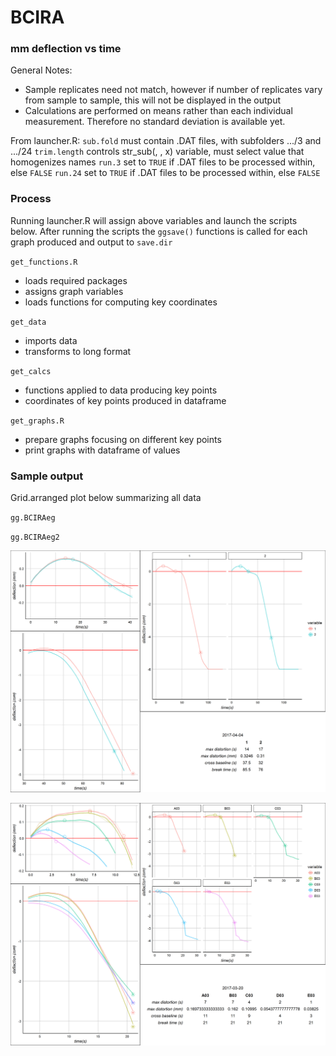 # BCIRA
### mm deflection vs time
General Notes:
- Sample replicates need not match, however if number of replicates vary from sample to sample, this will not be displayed in the output
- Calculations are performed on means rather than each individual measurement. Therefore no standard deviation is available yet.

From launcher.R:
`sub.fold` must contain .DAT files, with subfolders .../3 and .../24
`trim.length` controls str_sub(, , x) variable, must select value that homogenizes names
`run.3` set to `TRUE` if .DAT files to be processed within, else `FALSE`
`run.24` set to `TRUE` if .DAT files to be processed within, else `FALSE`

### Process 
Running launcher.R will assign above variables and launch the scripts below. After running the scripts the `ggsave()` functions is called for each graph produced and output to `save.dir`

`get_functions.R` 
- loads required packages 
- assigns graph variables
- loads functions for computing key coordinates

`get_data`
 - imports data
 - transforms to long format

`get_calcs`
 - functions applied to data producing key points
 - coordinates of key points produced in dataframe

`get_graphs.R`
- prepare graphs focusing on different key points
- print graphs with dataframe of values
 
 
### Sample output
Grid.arranged plot below summarizing all data

`gg.BCIRAeg`

`gg.BCIRAeg2`

![gg.BCIRAeg](/output/2017-04-04-24hr.png)

![gg.BCIRAeg2](/output/2017-03-20-3hr.png)

